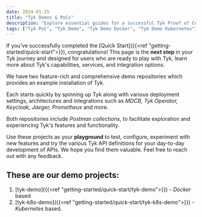 ```yaml
---
date: 2024-01-25
title: "Tyk Demos & PoCs"
description: "Explore essential guides for a successful Tyk Proof of Concept (PoC) on this landing page."
tags: ["Tyk PoC", "Tyk Demo", "Tyk Demo Docker", "Tyk Demo Kubernetes"]
---
```


If you've successfully completed the [Quick Start]({{<ref "getting-started/quick-start">}}), congratulations! This page is the **next step** in your Tyk journey and designed for users who are ready to play with Tyk, learn more about Tyk's capabilities, services, and integration options.


We have two feature-rich and comprehensive demo repositories which provides an example installation of Tyk.

Each starts quickly by spinning up Tyk along with various deployment settings, architectures and integrations such as *MDCB, Tyk Operator, Keycloak, Jaeger, Prometheus* and more.

Both repositories include *Postman collections*, to facilitate exploration and experiencing Tyk's features and functionality.

Use these projects as your **playground** to test, configure, experiment with new features and try the various Tyk API definitions for your day-to-day development of APIs. We hope you find them valuable. Feel free to reach out with any feedback.

## These are our demo projects:

1. [tyk-demo]({{<ref "getting-started/quick-start/tyk-demo">}}) -  *Docker* based
2. [tyk-k8s-demo]({{<ref "getting-started/quick-start/tyk-k8s-demo">}}) - *Kubernetes* based. 